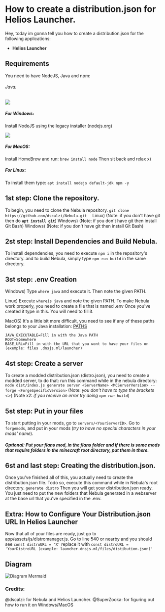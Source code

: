 # How to create a distribution.json for Helios Launcher.

Hey, today im gonna tell you how to create a distribution.json for the following applications:
- **Helios Launcher**

## Requirements
You need to have NodeJS, Java and npm:
###### Java:
![](https://i.imgur.com/VQZoYWq.png)

##### For Windows:
Install NodeJS using the legacy installer (nodejs.org)

![](https://i.imgur.com/NjiTQax.png)


##### For MacOS:
Install HomeBrew and run: 
``brew install node``
Then sit back and relax x)

##### For Linux:
To install them type:
``apt install nodejs default-jdk npm -y ``


## 1st step: Clone the repository.


To begin, you need to clone the Nebula repository.
``git clone https://github.com/dscalzi/Nebula.git  ``
Linux)
(Note: if you don't have git then do **``apt install git``**)
Windows)
(Note: if you don't have git then install Git Bash)
Windows)
(Note: if you don't have git then install Git Bash)

## 2st step: Install Dependencies and Build Nebula.
To install dependencies, you need to execute ``npm i``  in the repository's directory.
and to build Nebula, simply type ``npm run build`` in the same directory. 


## 3st step:   .env Creation
Windows)
Type ``where java`` and execute it. Then note the given PATH.

Linux)
Execute ``whereis java`` and note the given PATH.
To make Nebula work properly, you need to create a file that is named .env 
Once you've created it type in this. You will need to fill it.

MacOS)
It's a little bit more difficult, you need to see if any of these paths belongs to your Java installation: [PATHS](https://alvinalexander.com/java/mac-os-x-java_home-location/)
```
JAVA_EXECUTABLE=Fill in with the Java PATH
ROOT=Somewhere
BASE_URL=Fill in with the URL that you want to have your files on (exemple: files .dnsjs.ml/launcher) 
```

## 4st step: Create a server

To create a modded distribution.json (distro.json), you need to create a modded server, to do that: run this command while in the nebula directory:
`` node dist/index.js generate server <ServerName> <MCServerVersion> --forge <ForgeSpecificVersion>``
(Note: *you don't have to type the brackets <>*)
(Note x2: *if you receive an error try doing ``npm run build``*)
## 5st step:  Put in your files 
To start putting in your mods, go to ``servers/<YourServerID>``.
Go to ``forgemods``, and put in  your mods (*try to have no special characters in your mods' name*). 
##### Optional: Put your flans mod, in the flans folder and if there is some mods that require folders in the minecraft root directory, put them in there.

## 6st and last step: Creating the distribution.json.

Once you've finished all of this, you actually need to create the distribution.json file.
Todo so, execute this command while in Nebula's root directory.
`generate distro`
Then you will get your distribution.json ready. You just need to put the new folders that Nebula generated in a webserver at the base url that you've specified in the .env.
## Extra: How to Configure Your Distribution.json URL In Helios Launcher

Now that all of your files are ready, just go to app/assets/js/distromanager.js. Go to line 540 or nearby and you should see `const distroURL = 'X'` replace it with `const distroURL = 'YourDistroURL (example: launcher.dnsjs.ml/files/distibution.json)'`


## Diagram


![Diagram Mermaid](https://i.imgur.com/OmsIoe5.png)
### Credits: 
@dscalzi: for Nebula and Helios Launcher.
@SuperZooka: for figuring out how to run it on Windows/MacOS
<!--stackedit_data:
eyJoaXN0b3J5IjpbLTUyOTU5MjgyNl19
-->
